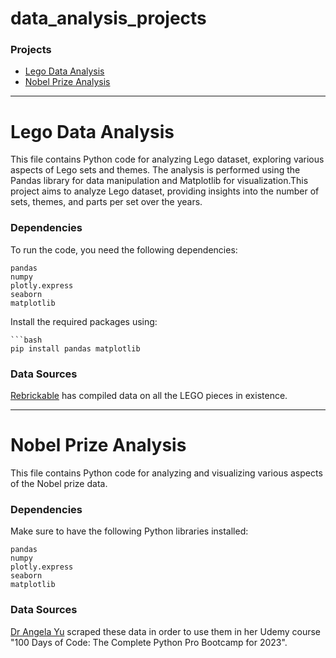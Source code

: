 # data_analysis_projects

###  Projects

- [Lego Data Analysis](#lego-data-analysis)
- [Nobel Prize Analysis](#nobel-prize-analysis)

---
  
# Lego Data Analysis

This file contains Python code for analyzing Lego dataset, exploring various aspects of Lego sets and themes. The analysis is performed using the Pandas library for data manipulation and Matplotlib for visualization.This project aims to analyze Lego dataset, providing insights into the number of sets, themes, and parts per set over the years.


### Dependencies

To run the code, you need the following dependencies:

    pandas
    numpy
    plotly.express
    seaborn
    matplotlib

  Install the required packages using:

    ```bash
    pip install pandas matplotlib

### Data Sources

[Rebrickable](https://rebrickable.com/downloads/) has compiled data on all the LEGO pieces in existence.


---

# Nobel Prize Analysis

This file contains Python code for analyzing and visualizing various aspects of the Nobel prize data.

### Dependencies

Make sure to have the following Python libraries installed:

    pandas
    numpy
    plotly.express
    seaborn
    matplotlib

    
### Data Sources

[Dr Angela Yu](https://www.udemy.com/course/the-complete-web-development-bootcamp/#instructor-1) scraped these data in order to use them in her Udemy course "100 Days of Code: The Complete Python Pro Bootcamp for 2023".






